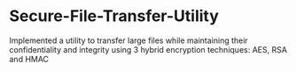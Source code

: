 # Secure-File-Transfer-Utility

Implemented a utility to transfer large files while maintaining their confidentiality and integrity using 3 hybrid encryption techniques: AES, RSA and HMAC
